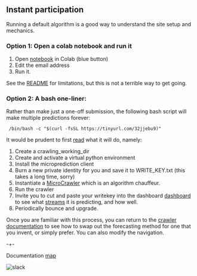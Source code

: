 

## Instant participation

Running a default algorithm is a good way to understand the site setup and mechanics. 

### Option 1: Open a colab notebook and run it

 1. Open [notebook](https://github.com/microprediction/microprediction/blob/master/notebook_examples_submission/enter_microprediction_contest.ipynb) in Colab (blue button)
 2. Edit the email address
 3. Run it. 

See the [README](https://github.com/microprediction/microprediction/tree/master/notebook_examples_submission) for limitations, but this is not a terrible way to get going. 

### Option 2: A bash one-liner:

Rather than make just a one-off submission, the following bash script will make multiple predictions forever: 

     /bin/bash -c "$(curl -fsSL https://tinyurl.com/32jjebu9)"

It would be prudent to first [read](https://raw.githubusercontent.com/microprediction/microprediction/master/shell_examples/run_default_crawler_forever.sh) what it will do, namely: 

1. Create a crawling_working_dir
2. Create and activate a virtual python environment
3. Install the microprediction client
4. Burn a new private identity for you and save it to WRITE_KEY.txt (this takes a long time, sorry)
5. Instantiate a [MicroCrawler](https://github.com/microprediction/microprediction/blob/master/microprediction/crawler.py) which is an algorithm chauffeur. 
6. Run the crawler 
7. Invite you to cut and paste your writekey into the dashboard [dashboard](https://www.microprediction.org/) to see what [streams](https://www.microprediction.com/blog/livedata) it is predicting, and how well.    
8. Periodically bounce and upgrade.  

Once you are familiar with this process, you can return to the [crawler documentation](https://microprediction.github.io/microprediction/predict-using-python-microcrawler.html) to see how to swap out the forecasting method for one that you invent, or simply prefer. You can also modify the navigation.  

-+- 

Documentation [map](https://microprediction.github.io/microprediction/map.html)


![slack](/microprediction/assets/images/dashboard.png)


 
